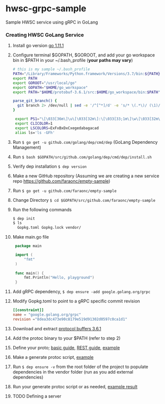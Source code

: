 
# hwsc-grpc-sample

Sample HWSC service using gRPC in GoLang

### Creating HWSC GoLang Service

1. Install go version [go 1.11.1](https://golang.org/dl/)
2. Configure terminal $GOPATH, $GOROOT, and add your go workspace bin in $PATH in your ~/.bash_profile (**your paths may vary**)

   ```bash
   # this is my sample ~/.bash_profile
   PATH="/Library/Frameworks/Python.framework/Versions/3.7/bin:${PATH}"
   export PATH
   export GOROOT="/usr/local/go"
   export GOPATH="$HOME/go_workspace"
   export PATH="$HOME/protobuf-3.6.1/src:$HOME/go_workspace/bin:$PATH"

   parse_git_branch() {
     git branch 2> /dev/null | sed -e '/^[^*]/d' -e 's/* \(.*\)/ (\1)/'
   }
   
	export PS1="\[\033[36m\]\u\[\033[32m\]:\[\033[33;1m\]\w\[\033[32m\]\$(parse_git_branch)\[\033[m\]\$ "
	export CLICOLOR=1
	export LSCOLORS=ExFxBxDxCxegedabagacad
	alias ls='ls -GFh'
   ```
3. Run ``$ go get -u github.com/golang/dep/cmd/dep`` (GoLang Dependency Management)
4. Run ``$ bash $GOPATH/src/github.com/golang/dep/cmd/dep/install.sh``
5. Verify dep installation ``$ dep version``
6. Make a new GitHub repository (Assuming we are creating a new service repo https://github.com/faraonc/empty-sample)
7. Run ``$ go get -u github.com/faraonc/empty-sample``
8. Change Directory ``$ cd $GOPATH/src/github.com/faraonc/empty-sample``
9. Run the following commands
   ```bash
   $ dep init
   $ ls
     Gopkg.toml Gopkg.lock vendor/
   ```
10. Make main.go file
       ```go
        package main
    
        import (
        	"fmt"
        )
        
        func main() {
        	fmt.Println("Hello, playground")
        }
    
       ```
11. Add gRPC dependency, ``$ dep ensure -add google.golang.org/grpc``
12. Modify Gopkg.toml to point to a gRPC specific commit revision
      ```toml
      [[constraint]]
      name = "google.golang.org/grpc"
      revision ="8dea3dc473e90c8179e519d91302d0597c0ca1d1"
      ```
11. Download and extract [protocol buffers 3.6.1](https://github.com/protocolbuffers/protobuf/releases)
12. Add the protoc binary to your $PATH (refer to step 2)
13. Define your proto; [basic guide](https://grpc.io/docs/tutorials/basic/go.html), [REST guide](https://grpc.io/blog/coreos), [example](https://github.com/faraonc/hwsc-grpc-sample/tree/master/proto)
14. Make a generate protoc script, [example](https://github.com/faraonc/hwsc-grpc-sample/blob/master/generate_proto.sh)
15. Run ``$ dep ensure -v`` from the root folder of the project to populate dependencies in the vendor folder (run as you add external dependencies)
16. Run your generate protoc script or as needed, [example result](https://github.com/faraonc/hwsc-grpc-sample/blob/master/proto/grpc-sample.pb.go)
17. TODO Defining a server
